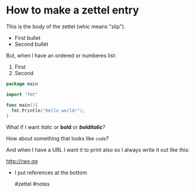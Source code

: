 # How to make a zettel entry

This is the body of the zettel (whic means "slip").

* First bullet
* Second bullet

But, when I have an ordered or numberes list:

1. First
2. Second

```go
package main

import "fmt"

func main(){
  fmt.Println("Hello world!");
}
```

What if I want *italic* or **bold** or ***bolditalic***?

How about something that looks like `code`?

And when I have a URL I want it to print also so I always write it out like this:

http://rwx.gg

* I put references at the bottom

    #zettel #notes
